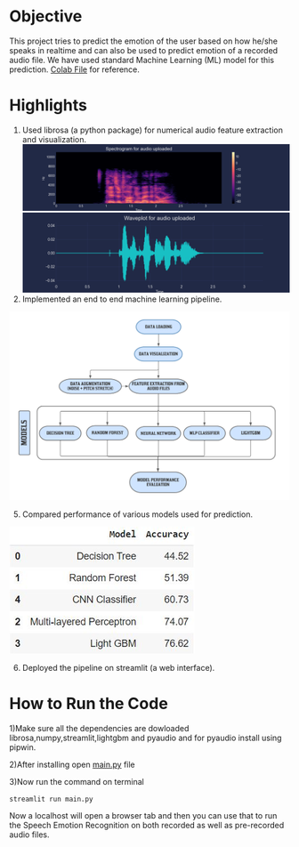 # Objective
This project tries to predict the emotion of the user based on how he/she speaks in realtime and can also be used to predict emotion of a recorded audio file.
We have used standard Machine Learning (ML) model for this prediction. [Colab File](Project_Speech_Emotion_Classification.ipynb) for reference.
# Highlights
1) Used librosa (a python package) for numerical audio feature extraction and visualization. 
  ![](/output/spectrogram.png)
  ![](/output/waveplot.png)
3) Implemented an end to end machine learning pipeline.


  ![](Flowchart.png)

5) Compared performance of various models used for prediction.

  ![](/output/table.jpeg)

6) Deployed the pipeline on streamlit (a web interface).
# How to Run the Code
1)Make sure all the dependencies are dowloaded librosa,numpy,streamlit,lightgbm and pyaudio and for pyaudio install using pipwin.

2)After installing open [main.py](main.py) file 

3)Now run the command on terminal
```
streamlit run main.py
```
Now a localhost will open a browser tab and then you can use that to run the Speech Emotion Recognition on both recorded as well as pre-recorded audio files.
